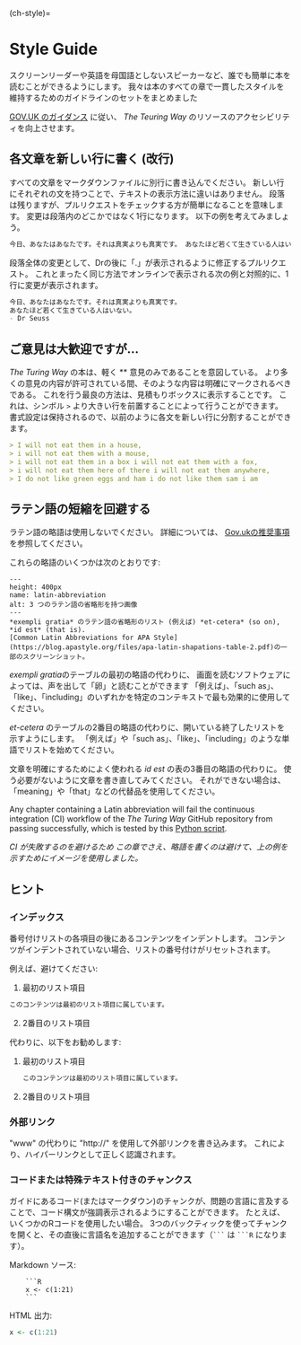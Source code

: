 (ch-style)=
# Style Guide

スクリーンリーダーや英語を母国語としないスピーカーなど、誰でも簡単に本を読むことができるようにします。 我々は本のすべての章で一貫したスタイルを維持するためのガイドラインのセットをまとめました

[GOV.UK のガイダンス](https://www.gov.uk/guidance/content-design/writing-for-gov-uk) に従い、 _The Teuring Way_ のリソースのアクセシビリティを向上させます。

## 各文章を新しい行に書く (改行)

すべての文章をマークダウンファイルに別行に書き込んでください。 新しい行にそれぞれの文を持つことで、テキストの表示方法に違いはありません。 段落は残りますが、プルリクエストをチェックする方が簡単になることを意味します。 変更は段落内のどこかではなく1行になります。 以下の例を考えてみましょう。

 ```markdown
今日、あなたはあなたです。それは真実よりも真実です。 あなたほど若くて生きている人はいない。 - Dr Seuss
```

段落全体の変更として、Drの後に「.」が表示されるように修正するプルリクエスト。 これとまったく同じ方法でオンラインで表示される次の例と対照的に、1行に変更が表示されます。

 ```markdown
今日、あなたはあなたです。それは真実よりも真実です。
あなたほど若くて生きている人はいない。
- Dr Seuss
```

## ご意見は大歓迎ですが...

_The Turing Way_ の本は、軽く ** 意見のみであることを意図している。 より多くの意見の内容が許可されている間、そのような内容は明確にマークされるべきである。 これを行う最良の方法は、見積もりボックスに表示することです。 これは、シンボル `>` より大きい行を前置することによって行うことができます。 書式設定は保持されるので、以前のように各文を新しい行に分割することができます。

```markdown
> I will not eat them in a house,
> i will not eat them with a mouse,
> i will not eat them in a box i will not eat them with a fox,
> i will not eat them here of there i will not eat them anywhere,
> I do not like green eggs and ham i do not like them sam i am
```

## ラテン語の短縮を回避する

ラテン語の略語は使用しないでください。 詳細については、 [Gov.ukの推奨事項](https://www.gov.uk/guidance/style-guide/a-to-z-of-gov-uk-style) を参照してください。

これらの略語のいくつかは次のとおりです:

```{figure} ../figures/latin-abbreviation.png
---
height: 400px
name: latin-abbreviation
alt: 3 つのラテン語の省略形を持つ画像
---
*exempli gratia* のラテン語の省略形のリスト (例えば) *et-cetera* (so on), *id est* (that is).
[Common Latin Abbreviations for APA Style](https://blog.apastyle.org/files/apa-latin-shapations-table-2.pdf)の一部のスクリーンショット。
```

*exempli gratia*のテーブルの最初の略語の代わりに、 画面を読むソフトウェアによっては、声を出して「卵」と読むことができます 「例えば」、「such as」、「like」、「including」のいずれかを特定のコンテキストで最も効果的に使用してください。

*et-cetera* のテーブルの2番目の略語の代わりに、開いている終了したリストを示すようにします。 「例えば」や「such as」、「like」、「including」のような単語でリストを始めてください。

文章を明確にするためによく使われる *id est* の表の3番目の略語の代わりに。 使う必要がないように文章を書き直してみてください。 それができない場合は、「meaning」や「that」などの代替品を使用してください。

Any chapter containing a Latin abbreviation will fail the continuous integration (CI) workflow of the _The Turing Way_ GitHub repository from passing successfully, which is tested by this [Python script](https://github.com/alan-turing-institute/the-turing-way/blob/main/tests/no-bad-latin.py).

*CI が失敗するのを避けるため この章でさえ、略語を書くのは避けて、上の例を示すためにイメージを使用しました。*

## ヒント

### インデックス

番号付けリストの各項目の後にあるコンテンツをインデントします。 コンテンツがインデントされていない場合、リストの番号付けがリセットされます。

例えば、避けてください:
1. 最初のリスト項目
```markdown
このコンテンツは最初のリスト項目に属しています。
```
2. 2番目のリスト項目

代わりに、以下をお勧めします:
1. 最初のリスト項目
   ```markdown
   このコンテンツは最初のリスト項目に属しています。
   ```

2. 2番目のリスト項目


### 外部リンク

"www" の代わりに "http://" を使用して外部リンクを書き込みます。 これにより、ハイパーリンクとして正しく認識されます。

### コードまたは特殊テキスト付きのチャンクス

ガイドにあるコード(またはマークダウン)のチャンクが、問題の言語に言及することで、コード構文が強調表示されるようにすることができます。 たとえば、いくつかのRコードを使用したい場合。 3つのバックティックを使ってチャンクを開くと、その直後に言語名を追加することができます（<code>\`\`\`</code> は <code>\`\`\`R</code> になります）。

Markdown ソース:

```
    ```R
    x <- c(1:21)
    ```
```

HTML 出力:

```R
x <- c(1:21)
```
